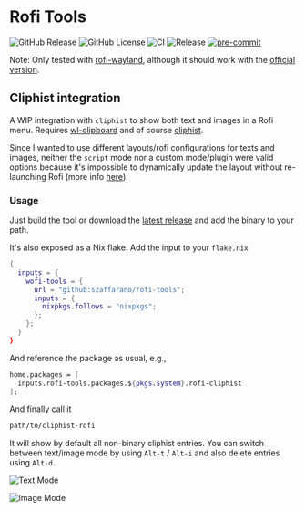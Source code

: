 # Rofi Tools

![GitHub Release](https://img.shields.io/github/v/release/szaffarano/rofi-tools?sort=date)
![GitHub License](https://img.shields.io/github/license/szaffarano/rofi-tools)
![CI](https://github.com/szaffarano/rofi-tools/actions/workflows/ci.yml/badge.svg)
![Release](https://github.com/szaffarano/rofi-tools/actions/workflows/release.yml/badge.svg)
[![pre-commit](https://img.shields.io/badge/pre--commit-enabled-brightgreen?logo=pre-commit)](https://github.com/pre-commit/pre-commit)

Note: Only tested with [rofi-wayland](https://github.com/lbonn/rofi), although
it should work with the [official version](https://github.com/davatorium/rofi).

## Cliphist integration

A WIP integration with `cliphist` to show both text and images in a Rofi menu.
Requires [wl-clipboard](https://github.com/bugaevc/wl-clipboard) and of course
[cliphist](https://github.com/sentriz/cliphist).

Since I wanted to use different layouts/rofi configurations for texts and
images, neither the `script` mode nor a custom mode/plugin were valid options
because it's impossible to dynamically update the layout without re-launching
Rofi (more info [here](https://github.com/davatorium/rofi/issues/1356)).

### Usage

Just build the tool or download the [latest
release](https://github.com/szaffarano/rofi-tools/releases) and add the binary
to your path.

It's also exposed as a Nix flake. Add the input to your `flake.nix`

```nix
{
  inputs = {
    wofi-tools = {
      url = "github:szaffarano/rofi-tools";
      inputs = {
        nixpkgs.follows = "nixpkgs";
      };
    };
  }
}
```

And reference the package as usual, e.g.,

```nix
home.packages = [
  inputs.rofi-tools.packages.${pkgs.system}.rofi-cliphist
];
```

And finally call it

```bash
path/to/cliphist-rofi
```

It will show by default all non-binary cliphist entries. You can switch between
text/image mode by using `Alt-t` / `Alt-i` and also delete entries using
`Alt-d`.

![Text Mode](./img/text-mode.png)

![Image Mode](./img/img-mode.png)
